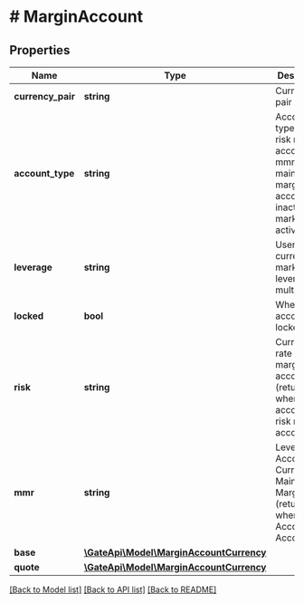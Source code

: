 # # MarginAccount

## Properties

Name | Type | Description | Notes
------------ | ------------- | ------------- | -------------
**currency_pair** | **string** | Currency pair | [optional] 
**account_type** | **string** | Account type: risk - risk rate account, mmr - maintenance margin rate account, inactive - market not activated | [optional] 
**leverage** | **string** | User&#39;s current market leverage multiplier | [optional] 
**locked** | **bool** | Whether the account is locked | [optional] 
**risk** | **string** | Current risk rate of the margin account (returned when the account is a risk rate account) | [optional] 
**mmr** | **string** | Leveraged Account Current Maintenance Margin Rate (returned when the Account is Account) | [optional] 
**base** | [**\GateApi\Model\MarginAccountCurrency**](MarginAccountCurrency.md) |  | [optional] 
**quote** | [**\GateApi\Model\MarginAccountCurrency**](MarginAccountCurrency.md) |  | [optional] 

[[Back to Model list]](../../README.md#documentation-for-models) [[Back to API list]](../../README.md#documentation-for-api-endpoints) [[Back to README]](../../README.md)
